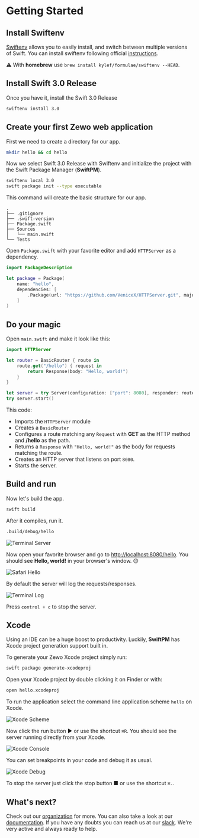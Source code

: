 # Getting Started

## Install Swiftenv

[Swiftenv](https://github.com/kylef/swiftenv) allows you to easily install, and switch between multiple versions of Swift. You can install swiftenv following official [instructions](https://github.com/kylef/swiftenv#installation).

⚠️ With **homebrew** use `brew install kylef/formulae/swiftenv --HEAD`.

## Install Swift 3.0 Release

Once you have it, install the Swift 3.0 Release

```sh
swiftenv install 3.0
```

## Create your first Zewo web application

First we need to create a directory for our app.

```sh
mkdir hello && cd hello
```

Now we select Swift 3.0 Release with Swiftenv and initialize the project with the Swift Package Manager (**SwiftPM**).

```sh
swiftenv local 3.0
swift package init --type executable
```

This command will create the basic structure for our app.

```
.
├── .gitignore
├── .swift-version
├── Package.swift
├── Sources
│   └── main.swift
└── Tests
```

Open `Package.swift` with your favorite editor and add `HTTPServer` as a dependency.

```swift
import PackageDescription

let package = Package(
    name: "hello",
    dependencies: [
        .Package(url: "https://github.com/VeniceX/HTTPServer.git", majorVersion: 0, minor: 13),
    ]
)
```

## Do your magic

Open `main.swift` and make it look like this:

```swift
import HTTPServer

let router = BasicRouter { route in
    route.get("/hello") { request in
        return Response(body: "Hello, world!")
    }
}

let server = try Server(configuration: ["port": 8080], responder: router)
try server.start()
```

This code:

- Imports the `HTTPServer` module
- Creates a `BasicRouter`
- Configures a route matching any `Request` with **GET** as the HTTP method and **/hello** as the path.
- Returns a `Response` with `"Hello, world!"` as the body for requests matching the route.
- Creates an HTTP server that listens on port `8080`.
- Starts the server.

## Build and run
Now let's build the app.

```sh
swift build
```

After it compiles, run it.

```sh
.build/debug/hello
```

![Terminal Server](https://github.com/Zewo/Zewo/raw/master/Images/Terminal-server.png)

Now open your favorite browser and go to [http://localhost:8080/hello](http://localhost:8080/hello). You should see **Hello, world!** in your browser's window. 😊

![Safari Hello](https://github.com/Zewo/Zewo/raw/master/Images/Safari-hello.png)

By default the server will log the requests/responses.

![Terminal Log](https://github.com/Zewo/Zewo/raw/master/Images/Terminal-log.png)

Press `control + c` to stop the server.

## Xcode

Using an IDE can be a huge boost to productivity. Luckily, **SwiftPM** has Xcode project generation support built in.

To generate your Zewo Xcode project simply run:

```sh
swift package generate-xcodeproj
```

Open your Xcode project by double clicking it on Finder or with:

```sh
open hello.xcodeproj
```

To run the application select the command line application scheme `hello` on Xcode.

![Xcode Scheme](https://github.com/Zewo/Zewo/raw/master/Images/Xcode-scheme.png)

Now click the run button ► or use the shortcut `⌘R`. You should see the server running directly from your Xcode.

![Xcode Console](https://github.com/Zewo/Zewo/raw/master/Images/Xcode-console.png)

You can set breakpoints in your code and debug it as usual.

![Xcode Debug](https://github.com/Zewo/Zewo/raw/master/Images/Xcode-debug.png)

To stop the server just click the stop button ■ or use the shortcut `⌘.`.

## What's next?

Check out our [organization](https://github.com/Zewo) for more. You can also take a look at our [documentation](http://zewo.readme.io). If you have any doubts you can reach us at our [slack](http://slack.zewo.io). We're very active and always ready to help.